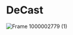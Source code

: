 # DeCast
![Frame 1000002779 (1)](https://user-images.githubusercontent.com/90386676/232202979-8a81c6ec-384f-4e5a-837d-5425c7aa53eb.png)

